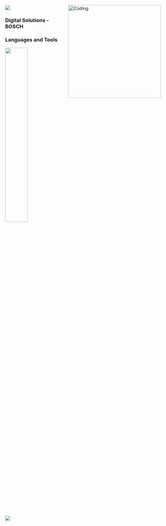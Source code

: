 <img src="https://www.imagensanimadas.com/data/media/562/linha-imagem-animada-0015.gif">

<img  align="right" alt="Coding" width="300" src="https://i.pinimg.com/originals/cc/0b/d0/cc0bd08a0e76e02484f0f5e9adea68b7.gif">

### Digital Solutions - BOSCH <br> 
### Languages and Tools 

<div align="left">
<p>
    <a>
        <img src="https://skillicons.dev/icons?i=py,java,html,css,github,figma" width="38%" height="38%"/>
    </a>
</p>
</div>
<br>    
<img src="https://www.imagensanimadas.com/data/media/562/linha-imagem-animada-0015.gif">
